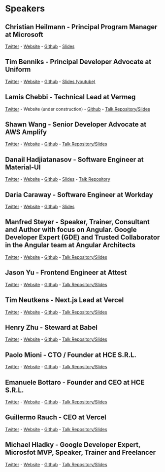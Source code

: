 # Speakers

## Christian Heilmann - Principal Program Manager at Microsoft
[Twitter](https://twitter.com/codepo8) - [Website](https://christianheilmann.com/) - [Github](https://github.com/codepo8) - [Slides](https://noti.st/codepo8/WM3UcI/javascript-web-tooling-now-and-tomorrow)


## Tim Benniks - Principal Developer Advocate at Uniform
[Twitter](https://twitter.com/timbenniks) - [Website](https://timbenniks.dev/) - [Github](https://github.com/timbenniks) - [Slides (youtube)](https://www.youtube.com/watch?v=YEzAod1sDdg)


## Lamis Chebbi - Technical Lead at Vermeg
[Twitter](https://twitter.com/LamisChebbi) - Website (under construction) - [Github](https://github.com/lamisChebbi) - [Talk Repository/Slides]()


## Shawn Wang - Senior Developer Advocate at AWS Amplify
[Twitter](https://twitter.com/swyx) - [Website](https://www.swyx.io/) - [Github](https://github.com/sw-yx/swyxdotio) - [Talk Repository/Slides](https://docs.google.com/presentation/d/1Dlow7gHNV6MeZ9CmZR0cbN_wfyIU6UcqBNZI4D6rObo/edit?usp=sharing)


## Danail Hadjiatanasov - Software Engineer at Material-UI
[Twitter](https://twitter.com/danail_h) - [Website](https://www.linkedin.com/in/danail-hadjiatanasov/) - [Github](https://github.com/DanailH) - [Slides](https://slides.com/danailh/composable-components-using-react-context) - [Talk Repository](https://github.com/DanailH/jsworldconference-2021)


## Daria Caraway - Software Engineer at Workday
[Twitter](https://twitter.com/dariacaraway) - [Website](https://www.dariacaraway.com/) - [Github](https://github.com/darcar31) - [Slides](https://github.com/darcar31/slides/blob/master/2021/JSWorld/BuildingConsiderateReactComponentAPIswithTypeScript-JSWorld2021.pdf)


## Manfred Steyer - Speaker, Trainer, Consultant and Author with focus on Angular. Google Developer Expert (GDE) and Trusted Collaborator in the Angular team at Angular Architects
[Twitter](https://twitter.com/ManfredSteyer) - [Website](https://www.softwarearchitekt.at/) - [Github](https://github.com/manfredsteyer) - [Talk Repository/Slides]()


## Jason Yu - Frontend Engineer at Attest
[Twitter](https://twitter.com/ycmjason) - [Website](https://www.ycmjason.com/) - [Github](https://github.com/ycmjason) - [Talk Repository/Slides]()


## Tim Neutkens - Next.js Lead at Vercel
[Twitter](https://twitter.com/timneutkens) - [Website](https://timn.tech/) - [Github](https://github.com/timneutkens) - [Talk Repository/Slides]()

## Henry Zhu - Steward at Babel
[Twitter](https://twitter.com/left_pad) - [Website](https://www.henryzoo.com/) - [Github](https://github.com/hzoo) - [Talk Repository/Slides]()


## Paolo Mioni - CTO / Founder at HCE S.R.L.
[Twitter](https://twitter.com/pmioni) - [Website]() - [Github](https://github.com/pmioni) - [Talk Repository/Slides]()


## Emanuele Bottaro - Founder and CEO at HCE S.R.L.
[Twitter](https://twitter.com/hcemanbot) - [Website]() - [Github]() - [Talk Repository/Slides]()


## Guillermo Rauch - CEO at Vercel
[Twitter](https://twitter.com/rauchg) - [Website](https://rauchg.com/) - [Github](https://github.com/rauchg) - [Talk Repository/Slides]()


## Michael Hladky - Google Developer Expert, Microsfot MVP, Speaker, Trainer and Freelancer
[Twitter]() - [Website]() - [Github]() - [Talk Repository/Slides]()

